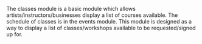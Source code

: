The classes module is a basic module which allows artists/instructors/businesses display a 
list of courses available.  The schedule of classes is in the events module.  This 
module is designed as a way to display a list of classes/workshops available to be requested/signed up for.

